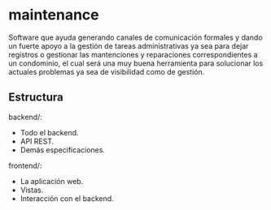 maintenance
===

Software que ayuda generando canales de comunicación formales y dando un fuerte apoyo a la gestión de
tareas administrativas ya sea para dejar registros o gestionar las mantenciones y reparaciones correspondientes a un
condominio, el cual será una muy buena herramienta para solucionar los actuales problemas ya sea de visibilidad como de
gestión.

Estructura
---

backend/: 
  * Todo el backend.
  * API REST.
  * Demás especificaciones.

frontend/: 
  * La aplicación web.
  * Vistas.
  * Interacción con el backend.
